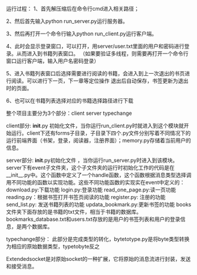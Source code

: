 运行过程：
1、首先解压缩后在命令行cmd进入相关路径；

2、然后首先输入python run_server.py运行服务器。

3、然后再打开一个命令行输入python run_client.py运行客户端。

4、此时会显示登录窗口，可以打开，用server/user.txt里面的用户和密码进行登录。从而进入到书籍列表窗口。
（如果要验证多线程，则需要再打开一个命令行窗口运行客户端，输入用户名密码登录）

5、进入书籍列表窗口后选择需要进行阅读的书籍，会进入到上一次退出的书页进行阅读。可以进行下一页，下一章等定位操作
退出后自动保存，书签更新为退出时的页面。

6、也可以在书籍列表选择对应的书籍选择路径进行下载

整个项目主要分为3个部分：client   server   typechange

client部分: __init__.py 初始化文件，当你运行run_client.py时就进入到这个模块就开始运行。client下还有forms子目录，子目录下四个.py文件分别写着不同情况下的运行前端界面（书架，登录，阅读器，注册界面）；memory.py存储着当前用户的信息。

server部分:
__init__.py初始化文件 ，当你运行run_server.py时进入到该模块。
server下有event子文件夹，这个子文件夹的运行时初始化工作的代码是在__init__.py中。这个函数中定义了一个handle函数，这个函数根据消息类型选择调用不同功能的函数以实现功能。这些不同功能函数的实现实在event中定义的：
download.py:下载功能
login.py:登录功能
read_one_page.py:读一页功能
reading.py：根据书签打开书签页阅读的功能
register.py: 注册的功能
send_list.py: 发送书籍列表的功能
updata_bookmark.py:更新书签的功能
books文件夹下面存放的是书籍的txt文件，相当于书籍的数据库。
bookmarks_database.txt和users.txt存放的是用户的书签列表和用户的登录信息，是两个数据库。


typechange部分：
此部分是完成类型的转化，bytetotype.py是将byte类型转换为相应的原始数据类型，typetobyte反之

Extendedsocket是对原始socket的一种扩展，它将原始的消息流进行封装，发送和接受消息。



 